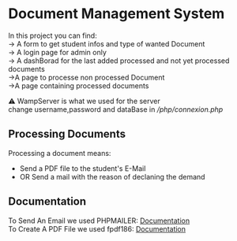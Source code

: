
# Document Management System

In this project you can find:\
-> A form to get student infos and type of wanted Document\
-> A login page for admin only\
-> A dashBorad for the last added processed and not yet processed documents\
->A page to processe non processed Document\
->A page containing processed documents

:warning: WampServer is what we used for the server\
change username,password and dataBase in */php/connexion.php*


## Processing Documents

Processing a document means:
+ Send a PDF file to the student's E-Mail
+ OR Send a mail with the reason of declaning the demand




## Documentation

To Send An Email we used PHPMAILER:
[Documentation](https://github.com/PHPMailer/PHPMailer/blob/master/docs/README.md)\
To Create A PDF File we used fpdf186:
[Documentation](http://www.fpdf.org/)



